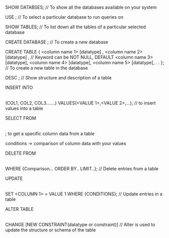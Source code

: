 SHOW DATABSES;
// To show all the databases available on your system

USE <database name>;
// To select a particular database to run queries on

SHOW TABLES;
// To list down all the tables of a particular selected database

CREATE DATABASE <Name>;
// To create a new database

CREATE TABLE <Name> {
<column name 1> [datatype] <Keyword>,
<column name 2> [datatype] <Keyword>,
// Keyword can be NOT NULL, DEFAULT
<column name 3> [datatype],
<column name 4> [datatype],
<column name 5> [datatype],
.
.
};
// To create a new table in the database

DESC <TABLE NAME>;
// Show structure and description of a table

INSERT INTO <TABLE NAME> (COL1, COL2, COL3.......) VALUES(<VALUE 1>,<VALUE 2>,...);
// to insert values into a table

SELECT <COLUMN NAME> FROM <TABLE NAME>;
to get a specific column data from a table

<!-- Use '*' in place of column name to get all the columns -->

<!-- SELECT * FROM <Table Name> WHERE {Conditions...} -->

conditions -> comparison of column data with your values

DELETE FROM <TABLE NAME> WHERE {Comparison... ORDER BY.. LIMIT..};
// Delete entries from a table

UPDATE <TABLE NAME> SET <COLUMN 1> = VALUE 1 WHERE {CONDITIONS};
// Update entries in a table

ALTER TABLE <TABLE NAME> CHANGE <OLD COLUMN NAME> <NEW COLUMN NAME>
[NEW CONSTRAINT(datatype or constraint)]
// Alter is used to update the structure or schema of the table
